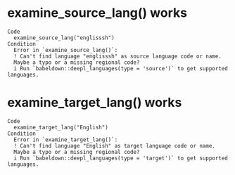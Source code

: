 # examine_source_lang() works

    Code
      examine_source_lang("englisssh")
    Condition
      Error in `examine_source_lang()`:
      ! Can't find language "englisssh" as source language code or name.
      Maybe a typo or a missing regional code?
      i Run `babeldown::deepl_languages(type = 'source')` to get supported languages.

# examine_target_lang() works

    Code
      examine_target_lang("English")
    Condition
      Error in `examine_target_lang()`:
      ! Can't find language "English" as target language code or name.
      Maybe a typo or a missing regional code?
      i Run `babeldown::deepl_languages(type = 'target')` to get supported languages.

